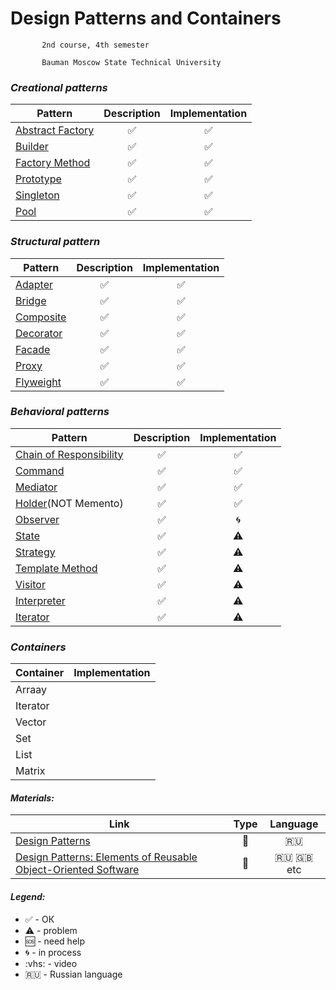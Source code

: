 # Design Patterns and Containers


           2nd course, 4th semester

           Bauman Moscow State Technical University

 ### <i>Creational patterns</i>

 |  Pattern |     Description     |      Implementation     |
| ------------- |:-------------:|:-------------:|
|[Abstract Factory](../../wiki/Abstract-Factory)| ✅ |✅ |
|[Builder](https://github.com/Panda-Lewandowski/Design-Patterns/wiki/Builder)| ✅ |✅|
|[Factory Method](https://github.com/Panda-Lewandowski/Design-Patterns/wiki/Factory-Method)|✅|✅|
|[Prototype](https://github.com/Panda-Lewandowski/Design-Patterns/wiki/Prototype)|✅|✅|
|[Singleton](https://github.com/Panda-Lewandowski/Design-Patterns/wiki/Singleton)|✅|✅|
|[Pool](https://github.com/Panda-Lewandowski/Design-Patterns/wiki/Pool)|✅|✅|

 ### <i>Structural pattern</i>

 |  Pattern |     Description     |      Implementation     |
| ------------- |:-------------:|:-------------:|
|[Adapter](../../wiki/Adapter)|✅|✅|
|[Bridge](../../wiki/Bridge)|✅|✅|
|[Composite](../../wiki/Composite)|✅|✅|
|[Decorator](../../wiki/Decorator)|✅|✅|
|[Facade](../../wiki/Facade)|✅|✅|
|[Proxy](../../wiki/Proxy)|✅|✅|
|[Flyweight](../../wiki/Flyweight)|✅|✅|

 ### <i> Behavioral patterns</i>

 |  Pattern |     Description     |      Implementation     |
| ------------- |:-------------:|:-------------:|
|[Chain of Responsibility](../../wiki/Chain-of-Responsibility)|✅|✅|
|[Command](../../wiki/Command)|✅|✅|
|[Mediator](../../wiki/Mediator)|✅|✅|
|[Holder](../../wiki/Holder)(NOT Memento)|✅|✅|
|[Observer](../../wiki/Observer)|✅|🌀|
|[State](../../wiki/State)|✅|⚠️|
|[Strategy](../../wiki/Strategy)|✅|⚠️|
|[Template Method](../../wiki/Template-Method)|✅|⚠️|
|[Visitor](../../wiki/Visitor)|✅|⚠️|
|[Interpreter](../../wiki/Interpreter)|✅|⚠️|
|[Iterator](../../wiki/Iterator)|✅|⚠️|

 ### <i> Containers </i>

 |  Container | Implementation   |
| ------------- |:-------------:|
|Arraay||
|Iterator||
|Vector||
|Set||
|List||
|Matrix||

#### <i>Materials:</i>
|Link|Type|Language|
|-------------|:-------------:|:-------------:|
|[Design Patterns](https://vk.com/videos-54530371?section=album_56085788)|:vhs:|🇷🇺|
|[Design Patterns: Elements of Reusable Object-Oriented Software](https://en.wikipedia.org/wiki/Design_Patterns)| :book: |🇷🇺 :uk: etc|


#### <i>Legend:</i>
<ul>
<li>✅ - ОК
<li>⚠️ - problem
<li>🆘 - need help
<li>🌀 - in process
<li>:vhs: - video
<li>🇷🇺 - Russian language
</ul>

